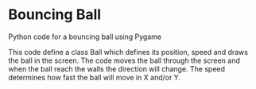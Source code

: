 # Bouncing Ball

Python code for a bouncing ball using Pygame

This code define a class Ball which defines its position, speed and draws the ball in the screen.
The code moves the ball through the screen and when the ball reach the walls the direction will change.
The speed determines how fast the ball will move in X and/or Y.

